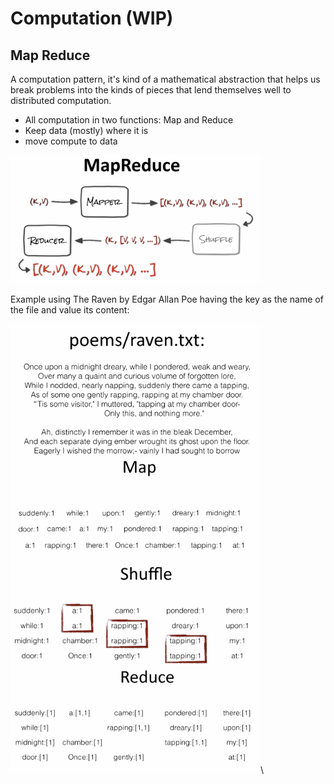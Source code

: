 # Computation (WIP)

## Map Reduce

A computation pattern, it's kind of a mathematical abstraction that helps us break problems into the kinds of pieces that lend themselves well to distributed computation.

- All computation in two functions: Map and Reduce
- Keep data (mostly) where it is
- move compute to data

<img src="../resources/computation-1.png" width="400"/>

Example using The Raven by Edgar Allan Poe having the key as the name of the file and value its content:

<img src="../resources/computation-2.png" width="400"/>\
<img src="../resources/computation-3.png" width="400"/>\
<img src="../resources/computation-4.png" width="400"/>\
<img src="../resources/computation-5.png" width="400"/>\
